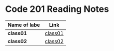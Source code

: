 # Code 201 Reading Notes

|**Name of labe**|**Link**|
|-------------|-----|
|**class01**|[class01](class-01.md)|
|**class02**|[class02](class-02.md)|